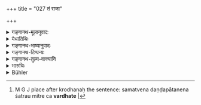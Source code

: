 +++
title = "027 तं राजा"

+++

<details><summary>गङ्गानथ-मूलानुवादः</summary>

The King who metes out punishment in the proper manner prospers in respect of his three aims; he who is blinded by affection, unfair, or mean is destroyed by that same punishment.—(27).
</details>

<details><summary>मेधातिथिः</summary>

समत्वेन दण्डपातनेन शत्रौ मित्रे च **वर्धते**[^२७] । **कामान्धः** रागप्रधानः । **विषमः** क्रोधनः । **क्षुद्रः** छलान्वेषात् । **दण्डेनैव निहन्यते**, प्रकृतिकोपेनादृष्टेन वा दोषेण ॥ ७.२७ ॥


[^२७]:
     M G J place after krodhanaḥ the sentence: samatvena daṇḍapātanena śatrau mitre ca **vardhate** |
</details>

<details><summary>गङ्गानथ-भाष्यानुवादः</summary>

‘*Blinded by affection*’—he who is unduly influenced by love.

‘*Unfair*’— inclined to be irascible. The King prospers if he metes out punishment on a friend or a foe in the same impartial spirit.

‘*Mean*’—inclined to take undue advantage.

‘*Is destroyed by that same punishment*’— either through evil passions aroused among the people, or through some imperceptible effects.—(27).
</details>

<details><summary>गङ्गानथ-टिप्पन्यः</summary>

‘*Viṣamaḥ*’—‘Irascible’ (Medhātithi, Govindarāja, Kullūka and
Rāghavānanda);—‘partial’ (Nārāyaṇa).

This verse is quoted in *Vivādaratnākara*, (p. 647), which explains
‘*samyak*’ as ‘with due deliberation,’—‘*kāmātmā*’ as ‘one who acts just
as he pleases’—and ‘*Viṣamaḥ*’ as ‘adopting the wrong course by reason
of partiality;’—and in *Vivādacintāmaṇi*’ (p. 262), which explains
‘*Kāmātmā*’ as ‘if the king acts as he pleases,’ and ‘*Viṣamaḥ*’ as
‘acting wrongly through partiality or prejudice.’
</details>

<details><summary>गङ्गानथ-तुल्य-वाक्यानि</summary>

*Kāmandaka* (2.41).—‘A king, by the right inflicting of punishments,
upholds this stayless world.’

*Kāmandaka* (1.11-13).—‘A righteous king protecting his subjects to the
best of his resources and having the power of capturing hostile cities,
should be held in as high a regard as the god Prajāpati himself. A
sovereign discharging his duties according to the rules of polity soon
secures the three ends for himself and for his people; acting otherwise,
he is sure to ruin himself and his people.’

Do. (2.36).—‘Tho self-controlled king holds the key to the spiritual and
material advancement of himself and bis people; therefore he should mete
out punishments impartially.’

*Yājñavalkya* (1.354-356).—(See under 19.)

*Arthaśāstra* (p. 32).—‘The Teachers have declared that for the king
there is no other means save punishment for the subjugating of living
beings. Such is not the view of kauṭilya; for if a king is very severe
in his punishments, the people become discontented; if he is very
lenient, he is disregarded; he is respected only when he inflicts
punishment impartially in the right manner. If intelligently
administered, punishment brings prosperity and happiness to the people;
if improperly administered, through ignorance, or greed, or anger, it
angers even Hermits and Renunciates; what to say of Householders? The
people consisting of the four castes and orders is protected by the king
through punishment.’
</details>

<details><summary>भारुचिः</summary>

अदृष्टम् उत्सृज्य दृष्टेन चैनं प्रगुणीकरोति । येन **सम्यक्** प्रणीत एष त्रिवर्गेण प्रणेतारं वर्धयति । कामादिदिषैश् च **दण्डेनैव निहन्यते** ॥ ७.२७ ॥

_यस्माद्-_
</details>

<details><summary>Bühler</summary>

027	A king who properly inflicts (punishment), prospers with respect to (those) three (means of happiness); but he who is voluptuous, partial, and deceitful will be destroyed, even through the (unjust) punishment (which he inflicts).
</details>
